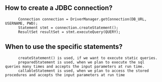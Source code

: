## How to create a JDBC connection?  
          Connection connection = DriverManager.getConnection(DB_URL, USERNAME, PWD);  
          Statement stmt = connection.createStatement();  
          ResultSet resultSet = stmt.executeQuery(QUERY);    
          
## When to use the specific statements?  
          createStatement() is used, if we want to execute static queries.
          preparedStatement is used, when we plan to execute the sql queries many times and accepts the input parameters at run time.
          callableStatement is used, when we plan to access the stored procedures and accepts the input parameters at run time
          
          
